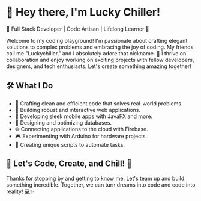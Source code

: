 <!--
**luckychiller/luckychiller** is a ✨ _special_ ✨ repository because its `README.md` (this file) appears on your GitHub profile.

Here are some ideas to get you started:

- 🔭 I’m currently working on ...
- 🌱 I’m currently learning ...
- 👯 I’m looking to collaborate on ...
- 🤔 I’m looking for help with ...
- 💬 Ask me about ...
- 📫 How to reach me: ...
- 😄 Pronouns: ...
- ⚡ Fun fact: ...
-->
# 👋 Hey there, I'm Lucky Chiller!

🌟 Full Stack Developer | Code Artisan | Lifelong Learner 🌟

Welcome to my coding playground! I'm passionate about crafting elegant solutions to complex problems and embracing the joy of coding. My friends call me "Luckychiller," and I absolutely adore that nickname.
💬 I thrive on collaboration and enjoy working on exciting projects with fellow developers, designers, and tech enthusiasts. Let's create something amazing together!

## 🛠️ What I Do

- 🔨 Crafting clean and efficient code that solves real-world problems.
- 🚀 Building robust and interactive web applications.
- 📱 Developing sleek mobile apps with JavaFX and more.
- 💾 Designing and optimizing databases.
- 🌐 Connecting applications to the cloud with Firebase.
- 🎮 Experimenting with Arduino for hardware projects.
- 🤖 Creating unique scripts to automate tasks.

## 🌟 Let's Code, Create, and Chill! 🌟

Thanks for stopping by and getting to know me. Let's team up and build something incredible. Together, we can turn dreams into code and code into reality! 💻✨

